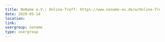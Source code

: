 ```yaml
---
title: NoName e.V.: Online-Treff: https://www.noname-ev.de/w/Online-Treff
date: 2020-05-14
location: 
link: 
usergroup: noname
type: usergroup
---
```

